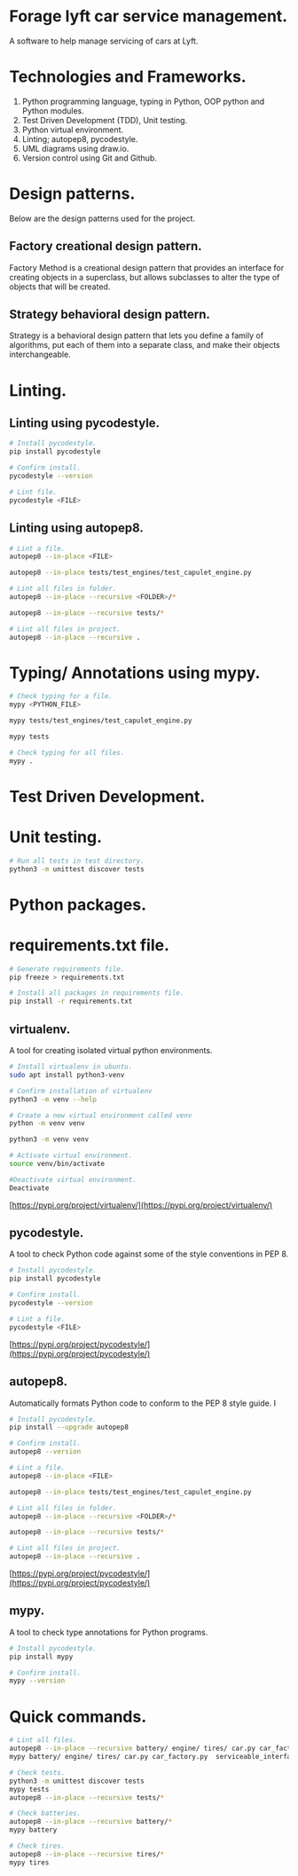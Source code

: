 # Forage lyft car service management.

A software to help manage servicing of cars at Lyft.

# Technologies and Frameworks.

1. Python programming language, typing in Python, OOP python and Python modules.
1. Test Driven Development (TDD), Unit testing.
1. Python virtual environment.
1. Linting; autopep8, pycodestyle.
1. UML diagrams using draw.io.
1. Version control using Git and Github.

# Design patterns.

Below are the design patterns used for the project.

## Factory creational design pattern.

Factory Method is a creational design pattern that provides an interface for creating objects in a superclass, but allows subclasses to alter the type of objects that will be created.

## Strategy behavioral design pattern.

Strategy is a behavioral design pattern that lets you define a family of algorithms, put each of them into a separate class, and make their objects interchangeable.

# Linting.

## Linting using pycodestyle.

```bash
# Install pycodestyle.
pip install pycodestyle

# Confirm install.
pycodestyle --version

# Lint file.
pycodestyle <FILE>
```

## Linting using autopep8.

```bash
# Lint a file.
autopep8 --in-place <FILE>

autopep8 --in-place tests/test_engines/test_capulet_engine.py

# Lint all files in folder.
autopep8 --in-place --recursive <FOLDER>/*

autopep8 --in-place --recursive tests/*

# Lint all files in project.
autopep8 --in-place --recursive .
```

# Typing/ Annotations using mypy.

```bash
# Check typing for a file.
mypy <PYTHON_FILE>

mypy tests/test_engines/test_capulet_engine.py

mypy tests

# Check typing for all files.
mypy .
```

# Test Driven Development.

# Unit testing.

```bash
# Run all tests in test directory.
python3 -m unittest discover tests
```

# Python packages.

# requirements.txt file.

```bash
# Generate requirements file.
pip freeze > requirements.txt

# Install all packages in requirements file.
pip install -r requirements.txt
```

## virtualenv.

A tool for creating isolated virtual python environments.

```bash
# Install virtualenv in ubuntu.
sudo apt install python3-venv

# Confirm installation of virtualenv
python3 -m venv --help

# Create a new virtual environment called venv
python -m venv venv

python3 -m venv venv

# Activate virtual environment.
source venv/bin/activate

#Deactivate virtual environment.
Deactivate
```

[https://pypi.org/project/virtualenv/](https://pypi.org/project/virtualenv/)

## pycodestyle.

A tool to check Python code against some of the style conventions in PEP 8.

```bash
# Install pycodestyle.
pip install pycodestyle

# Confirm install.
pycodestyle --version

# Lint a file.
pycodestyle <FILE>
```

[https://pypi.org/project/pycodestyle/](https://pypi.org/project/pycodestyle/)

## autopep8.

Automatically formats Python code to conform to the PEP 8 style guide. I

```bash
# Install pycodestyle.
pip install --upgrade autopep8

# Confirm install.
autopep8 --version

# Lint a file.
autopep8 --in-place <FILE>

autopep8 --in-place tests/test_engines/test_capulet_engine.py

# Lint all files in folder.
autopep8 --in-place --recursive <FOLDER>/*

autopep8 --in-place --recursive tests/*

# Lint all files in project.
autopep8 --in-place --recursive .
```

[https://pypi.org/project/pycodestyle/](https://pypi.org/project/pycodestyle/)

## mypy.

A tool to check type annotations for Python programs.

```bash
# Install pycodestyle.
pip install mypy

# Confirm install.
mypy --version
```

# Quick commands.

```bash
# Lint all files.
autopep8 --in-place --recursive battery/ engine/ tires/ car.py car_factory.py  serviceable_interface.py
mypy battery/ engine/ tires/ car.py car_factory.py  serviceable_interface.py

# Check tests.
python3 -m unittest discover tests
mypy tests
autopep8 --in-place --recursive tests/*

# Check batteries.
autopep8 --in-place --recursive battery/*
mypy battery

# Check tires.
autopep8 --in-place --recursive tires/*
mypy tires
```
